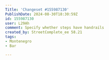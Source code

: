 ```yaml
---
Title: 'Changeset #155987130'
PublishDate: 2024-08-30T18:30:59Z
id: 155987130
user: L29Ah
comment: Specify whether steps have handrails
created_by: StreetComplete_ee 58.21
tags:
- Montenegro
- Bar

---
```

